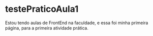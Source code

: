 # testePraticoAula1
Estou tendo aulas de FrontEnd na faculdade, e essa foi minha primeira página, para a primeira atividade prática.
